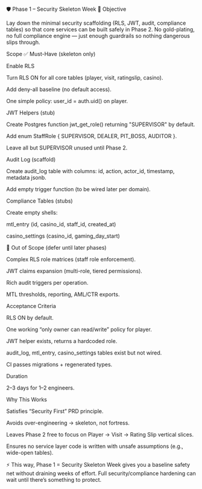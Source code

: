 🛡 Phase 1 – Security Skeleton Week
🎯 Objective

Lay down the minimal security scaffolding (RLS, JWT, audit, compliance tables) so that core services can be built safely in Phase 2.
No gold-plating, no full compliance engine — just enough guardrails so nothing dangerous slips through.

Scope
✅ Must-Have (skeleton only)

Enable RLS

Turn RLS ON for all core tables (player, visit, ratingslip, casino).

Add deny-all baseline (no default access).

One simple policy: user_id = auth.uid() on player.

JWT Helpers (stub)

Create Postgres function jwt_get_role() returning "SUPERVISOR" by default.

Add enum StaffRole { SUPERVISOR, DEALER, PIT_BOSS, AUDITOR }.

Leave all but SUPERVISOR unused until Phase 2.

Audit Log (scaffold)

Create audit_log table with columns: id, action, actor_id, timestamp, metadata jsonb.

Add empty trigger function (to be wired later per domain).

Compliance Tables (stubs)

Create empty shells:

mtl_entry (id, casino_id, staff_id, created_at)

casino_settings (casino_id, gaming_day_start)

🚫 Out of Scope (defer until later phases)

Complex RLS role matrices (staff role enforcement).

JWT claims expansion (multi-role, tiered permissions).

Rich audit triggers per operation.

MTL thresholds, reporting, AML/CTR exports.

Acceptance Criteria

RLS ON by default.

One working “only owner can read/write” policy for player.

JWT helper exists, returns a hardcoded role.

audit_log, mtl_entry, casino_settings tables exist but not wired.

CI passes migrations + regenerated types.

Duration

2–3 days for 1–2 engineers.

Why This Works

Satisfies “Security First” PRD principle.

Avoids over-engineering → skeleton, not fortress.

Leaves Phase 2 free to focus on Player → Visit → Rating Slip vertical slices.

Ensures no service layer code is written with unsafe assumptions (e.g., wide-open tables).

⚡ This way, Phase 1 = Security Skeleton Week gives you a baseline safety net without draining weeks of effort. Full security/compliance hardening can wait until there’s something to protect.
